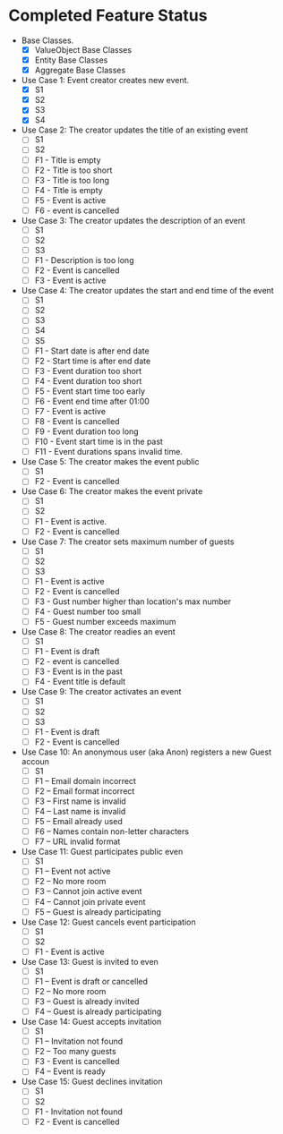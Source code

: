 # Completed Feature Status

- Base Classes.
  - [x] ValueObject Base Classes
  - [x] Entity Base Classes
  - [x] Aggregate Base Classes
        
- Use Case 1: Event creator creates new event.
  - [x] S1
  - [x] S2
  - [x] S3
  - [x] S4
      
- Use Case 2: The creator updates the title of an existing event
  - [ ] S1
  - [ ] S2
  - [ ] F1 - Title is empty
  - [ ] F2 - Title is too short
  - [ ] F3 - Title is too long
  - [ ] F4 - Title is empty
  - [ ] F5 - Event is active
  - [ ] F6 - event is cancelled
      
- Use Case 3: The creator updates the description of an event
  - [ ] S1
  - [ ] S2
  - [ ] S3
  - [ ] F1 - Description is too long
  - [ ] F2 - Event is cancelled
  - [ ] F3 - Event is active
    
- Use Case 4: The creator updates the start and end time of the event
  - [ ] S1
  - [ ] S2
  - [ ] S3
  - [ ] S4
  - [ ] S5
  - [ ] F1 - Start date is after end date
  - [ ] F2 - Start time is after end date
  - [ ] F3 - Event duration too short
  - [ ] F4 - Event duration too short
  - [ ] F5 - Event start time too early
  - [ ] F6 - Event end time after 01:00
  - [ ] F7 - Event is active
  - [ ] F8 - Event is cancelled
  - [ ] F9 - Event duration too long
  - [ ] F10 - Event start time is in the past
  - [ ] F11 - Event durations spans invalid time.
        
- Use Case 5: The creator makes the event public
  - [ ] S1
  - [ ] F2 - Event is cancelled
    
- Use Case 6: The creator makes the event private
  - [ ] S1
  - [ ] S2
  - [ ] F1 - Event is active.
  - [ ] F2 - Event is cancelled
      
- Use Case 7: The creator sets maximum number of guests
  - [ ] S1
  - [ ] S2
  - [ ] S3
  - [ ] F1 - Event is active
  - [ ] F2 - Event is cancelled
  - [ ] F3 - Gust number higher than location's max number
  - [ ] F4 - Guest number too small
  - [ ] F5 - Guest number exceeds maximum
      
- Use Case 8: The creator readies an event
  - [ ] S1
  - [ ] F1 - Event is draft
  - [ ] F2 - event is cancelled
  - [ ] F3 - Event is in the past
  - [ ] F4 - Event title is default
  
- Use Case 9: The creator activates an event
  - [ ] S1
  - [ ] S2
  - [ ] S3
  - [ ] F1 - Event is draft
  - [ ] F2 - Event is cancelled
      
- Use Case 10: An anonymous user (aka Anon) registers a new Guest accoun
  - [ ] S1
  - [ ] F1 – Email domain incorrect
  - [ ] F2 – Email format incorrect
  - [ ] F3 – First name is invalid
  - [ ] F4 – Last name is invalid
  - [ ] F5 – Email already used
  - [ ] F6 – Names contain non-letter characters
  - [ ] F7 – URL invalid format
    
- Use Case 11: Guest participates public even
  - [ ] S1
  - [ ] F1 – Event not active
  - [ ] F2 – No more room
  - [ ] F3 – Cannot join active event
  - [ ] F4 – Cannot join private event
  - [ ] F5 – Guest is already participating
    
- Use Case 12: Guest cancels event participation
  - [ ] S1
  - [ ] S2
  - [ ] F1 - Event is active

- Use Case 13: Guest is invited to even
  - [ ] S1
  - [ ] F1 – Event is draft or cancelled
  - [ ] F2 – No more room
  - [ ] F3 – Guest is already invited
  - [ ] F4 – Guest is already participating
  
- Use Case 14: Guest accepts invitation
  - [ ] S1
  - [ ] F1 – Invitation not found
  - [ ] F2 – Too many guests
  - [ ] F3 - Event is cancelled
  - [ ] F4 – Event is ready

- Use Case 15: Guest declines invitation
  - [ ] S1
  - [ ] S2
  - [ ] F1 - Invitation not found
  - [ ] F2 - Event is cancelled
